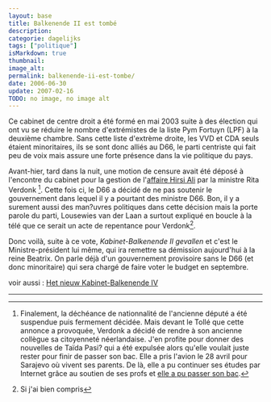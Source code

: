 ```yaml
---
layout: base
title: Balkenende II est tombé
description: 
categorie: dagelijks
tags: ["politique"]
isMarkdown: true
thumbnail: 
image_alt: 
permalink: balkenende-ii-est-tombe/
date: 2006-06-30
update: 2007-02-16
TODO: no image, no image alt
---
```




Ce cabinet de centre droit a été formé en mai 2003 suite à des élection qui ont vu se réduire le nombre d'extrémistes de la liste Pym Fortuyn (LPF) à la deuxième chambre. Sans cette liste d'extrème droite, les VVD et CDA seuls étaient minoritaires, ils se sont donc alliés au D66, le parti centriste qui fait peu de voix mais assure une forte présence dans la vie politique du pays.

Avant-hier, tard dans la nuit, une motion de censure avait été déposé à l'encontre du cabinet pour la gestion de l'[affaire Hirsi Ali](/l-affaire-ayaan-hirsi-ali) par la ministre Rita Verdonk [^1]. Cette fois ci, le D66 a décidé de ne pas soutenir le gouvernement dans lequel il y a pourtant des ministre D66. Bon, il y a surement aussi des man?uvres politiques dans cette décision mais la porte parole du parti, Lousewies van der Laan a surtout expliqué en boucle à la télé que ce serait un acte de repentance pour Verdonk[^2].

Donc voilà, suite à ce vote, *Kabinet-Balkenende II gevallen* et c'est le Ministre-président lui même, qui ira remettre sa démission aujourd'hui à la reine Beatrix. On parle déjà d'un gouvernement provisoire sans le D66 (et donc minoritaire) qui sera chargé de faire voter le budget en septembre.

voir aussi : [Het nieuw Kabinet-Balkenende IV](/nieuw-kabinet-balkenende-iv)

---
[^1]: Finalement, la déchéance de nationnalité de l'ancienne député a été suspendue puis fermement décidée. Mais devant le Tollé que cette annonce a provoquée, Verdonk a décidé de rendre à son ancienne collègue sa citoyenneté néerlandaise. J'en profite pour donner des nouvelles de Taïda Pasi? qui a été expulsée alors qu'elle voulait juste rester pour finir de passer son bac. Elle a pris l'avion le 28 avril pour Sarajevo où vivent ses parents. De là, elle a pu continuer ses études par Internet grâce au soutien de ses profs et [elle a pu passer son bac](http://www.nu.nl/news/755504/10/rss/Ta%EFda_Pasic_geslaagd_voor_eindexamen.html). 
[^2]: Si j'ai bien compris